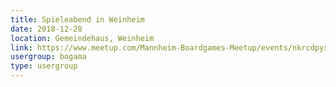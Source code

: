 ```yaml
---
title: Spieleabend in Weinheim 
date: 2018-12-28
location: Gemeindehaus, Weinheim
link: https://www.meetup.com/Mannheim-Boardgames-Meetup/events/nkrcdpyxqblc/
usergroup: bogama
type: usergroup
---
```

